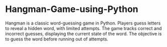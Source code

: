 # Hangman-Game-using-Python
Hangman is a classic word-guessing game in Python. Players guess letters to reveal a hidden word, with limited attempts. The game tracks correct and incorrect guesses, displaying the current state of the word. The objective is to guess the word before running out of attempts.
